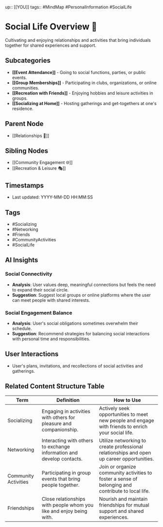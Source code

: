 
up:: [[YOU]]
tags:: #MindMap #PersonalInformation #SocialLife

# Social Life Overview 🤝

Cultivating and enjoying relationships and activities that bring individuals together for shared experiences and support.

## Subcategories
- **[[Event Attendance]]** - Going to social functions, parties, or public events.
- **[[Group Memberships]]** - Participating in clubs, organizations, or online communities.
- **[[Recreation with Friends]]** - Enjoying hobbies and leisure activities in groups.
- **[[Socializing at Home]]** - Hosting gatherings and get-togethers at one's residence.

## Parent Node
- [[Relationships 🫧]]

## Sibling Nodes
- [[Community Engagement 🌐]]
- [[Recreation & Leisure 🎭]]

## Timestamps
- Last updated: YYYY-MM-DD HH:MM:SS

## Tags
- #Socializing
- #Networking
- #Friends
- #CommunityActivities
- #SocialLife

## AI Insights
### Social Connectivity
- **Analysis**: User values deep, meaningful connections but feels the need to expand their social circle.
- **Suggestion**: Suggest local groups or online platforms where the user can meet people with shared interests.

### Social Engagement Balance
- **Analysis**: User's social obligations sometimes overwhelm their schedule.
- **Suggestion**: Recommend strategies for balancing social interactions with personal time and responsibilities.

## User Interactions
- User's plans, invitations, and recollections of social activities and gatherings.


## Related Content Structure Table
| Term         | Definition                                                        | How to Use |
|--------------|-------------------------------------------------------------------|-------------|
| Socializing  | Engaging in activities with others for pleasure and companionship. | Actively seek opportunities to meet new people and engage with friends to enrich your social life. |
| Networking   | Interacting with others to exchange information and develop contacts. | Utilize networking to create professional relationships and open up career opportunities. |
| Community Activities | Participating in group events that bring people together.    | Join or organize community activities to foster a sense of belonging and contribute to local life. |
| Friendships  | Close relationships with people whom you like and enjoy being with. | Nourish and maintain friendships for mutual support and shared experiences. |

